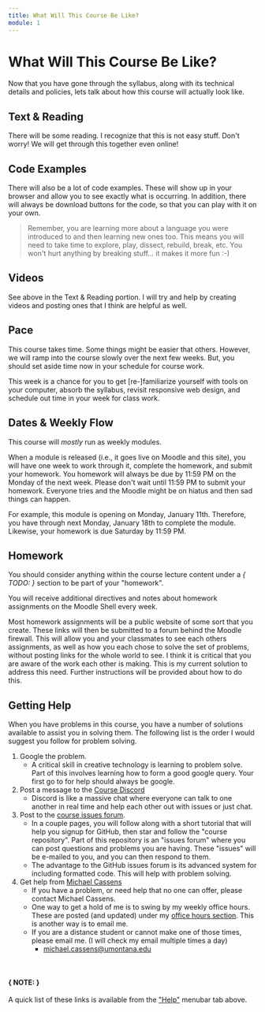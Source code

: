 ```yaml
---
title: What Will This Course Be Like?
module: 1
---
```


# What Will This Course Be Like?


Now that you have gone through the syllabus, along with its technical details and policies, lets talk about how this course will actually look like.

## Text & Reading

There will be some reading. I recognize that this is not easy stuff.  Don't worry! We will get through this together even online!

## Code Examples

There will also be a lot of code examples. These will show up in your browser and allow you to see exactly what is occurring. In addition, there will always be download buttons for the code, so that you can play with it on your own.

> Remember, you are learning more about a language you were introduced to and then learning new ones too. This means you will need to take time to explore, play, dissect, rebuild, break, etc.  You won't hurt anything by breaking stuff... it makes it more fun :-)

## Videos

See above in the Text & Reading portion.  I will try and help by creating videos and posting ones that I think are helpful as well.


## Pace

This course takes time. Some things might be easier that others.  However, we will ramp into the course slowly over the next few weeks. But, you should set aside time now in your schedule for course work.

This week is a chance for you to get [re-]familiarize yourself with tools on your computer, absorb the syllabus, revisit responsive web design, and schedule out time in your week for class work.


## Dates & Weekly Flow

This course will _mostly_ run as weekly modules.

When a module is released (i.e., it goes live on Moodle and this site), you will have one week to work through it, complete the homework, and submit your homework. You homework will always be due by 11:59 PM on the Monday of the next week.  Please don't wait until 11:59 PM to submit your homework.  Everyone tries and the Moodle might be on hiatus and then sad things can happen.

For example, this module is opening on Monday, January 11th. Therefore, you have through next Monday, January 18th to complete the module. Likewise, your homework is due Saturday by 11:59 PM.


## Homework

You should consider anything within the course lecture content under a *{ TODO: }* section to be part of your "homework".

You will receive additional directives and notes about homework assignments on the Moodle Shell every week.

Most homework assignments will be a public website of some sort that you create. These links will then be submitted to a forum behind the Moodle firewall. This will allow you and your classmates to see each others assignments, as well as how you each chose to solve the set of problems, without posting links for the whole world to see. I think it is critical that you are aware of the work each other is making. This is my current solution to address this need. Further instructions will be provided about how to do this.



## Getting Help

When you have problems in this course, you have a number of solutions available to assist you in solving them. The following list is the order I would suggest you follow for problem solving.

1. Google the problem.
    - A critical skill in creative technology is learning to problem solve. Part of this involves learning how to form a good google query. Your first go to for help should always be google.
2. Post a message to the [Course Discord](https://discord.gg/GNEaKPv9Rv)
    - Discord is like a massive chat where everyone can talk to one another in real time and help each other out with issues or just chat.
3. Post to the [course issues forum](https://github.com/Montana-Media-Arts/220-creative-coding2-Spring2021-Examples/issues).
    - In a couple pages, you will follow along with a short tutorial that will help you signup for GitHub, then star and follow the "course repository". Part of this repository is an "issues forum" where you can post questions and problems you are having. These "issues" will be e-mailed to you, and you can then respond to them.
    - The advantage to the GitHub issues forum is its advanced system for including formatted code. This will help with problem solving.
4. Get help from [Michael Cassens]({{site.baseurl}}/instructors/#instructor-prof-michael-cassens)
    - If you have a problem, or need help that no one can offer, please contact Michael Cassens.
    - One way to get a hold of me is to swing by my weekly office hours. These are posted (and updated) under my [office hours section]({{site.baseurl}}/instructors/#office-hours). This is another way is to email me.
    - If you are a distance student or cannot make one of those times, please email me. (I will check my email multiple times a day)
        - [michael.cassens@umontana.edu](mailto:michael.cassens@umontana.edu?subject=441%20Question)

<br />


#### { NOTE: }
A quick list of these links is available from the ["Help"]({{site.baseurl}}/help/) menubar tab above.
